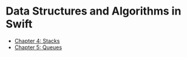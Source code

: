# Data Structures and Algorithms in Swift

- [Chapter 4: Stacks](4-stacks)
- [Chapter 5: Queues](5-queues)

